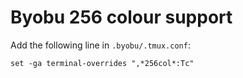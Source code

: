 # Byobu 256 colour support

Add the following line in `.byobu/.tmux.conf`:

    set -ga terminal-overrides ",*256col*:Tc"
